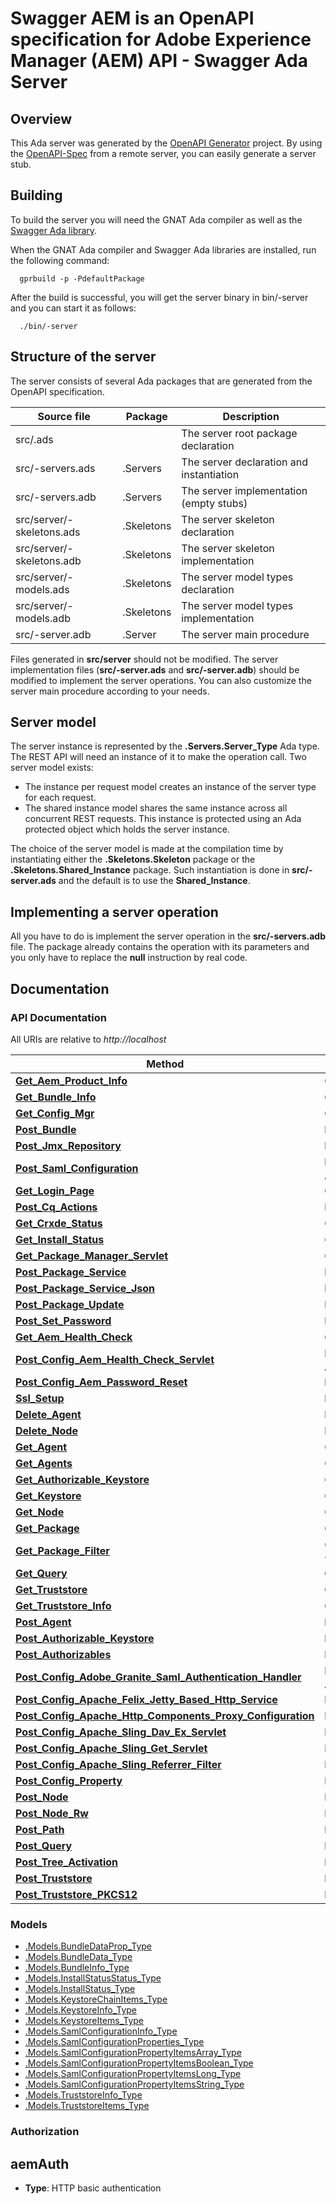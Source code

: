 # Swagger AEM is an OpenAPI specification for Adobe Experience Manager (AEM) API - Swagger Ada Server

## Overview

This Ada server was generated by the [OpenAPI Generator](https://openapi-generator.tech) project.
By using the [OpenAPI-Spec](https://github.com/OAI/OpenAPI-Specification) from a remote server,
you can easily generate a server stub.

## Building

To build the server you will need the GNAT Ada compiler as well as
the [Swagger Ada library](https://github.com/stcarrez/swagger-ada).

When the GNAT Ada compiler and Swagger Ada libraries are installed,
run the following command:

```shell
  gprbuild -p -PdefaultPackage
```

After the build is successful, you will get the server binary
in bin/-server and you can start it as follows:

```shell
  ./bin/-server
```

## Structure of the server

The server consists of several Ada packages that are generated from
the OpenAPI specification.

Source file | Package | Description
------------ | ------------- | -------------
src/.ads||The server root package declaration
src/-servers.ads|.Servers|The server declaration and instantiation
src/-servers.adb|.Servers|The server implementation (empty stubs)
src/server/-skeletons.ads|.Skeletons|The server skeleton declaration
src/server/-skeletons.adb|.Skeletons|The server skeleton implementation
src/server/-models.ads|.Skeletons|The server model types declaration
src/server/-models.adb|.Skeletons|The server model types implementation
src/-server.adb|.Server|The server main procedure

Files generated in **src/server** should not be modified.  The server implementation
files (**src/-server.ads** and **src/-server.adb**) should
be modified to implement the server operations.  You can also customize the server
main procedure according to your needs.

## Server model

The server instance is represented by the **.Servers.Server_Type** Ada type.
The REST API will need an instance of it to make the operation call.  Two server model
exists:

- The instance per request model creates an instance of the server type for each request.
- The shared instance model shares the same instance across all concurrent REST requests.  This instance is protected using an Ada protected object which holds the server instance.

The choice of the server model is made at the compilation time by instantiating either
the **.Skeletons.Skeleton** package or the **.Skeletons.Shared_Instance**
package.  Such instantiation is done in **src/-server.ads** and the default
is to use the **Shared_Instance**.

## Implementing a server operation

All you have to do is implement the server operation in the **src/-servers.adb** file.
The package already contains the operation with its parameters and you only have to replace
the **null** instruction by real code.

## Documentation

### API Documentation

All URIs are relative to *http://localhost*

Method | HTTP request | Description
------------- | ------------- | -------------
[**Get_Aem_Product_Info**](ConsoleApi.md#Get_Aem_Product_Info) | **GET** /system/console/status-productinfo.json | 
[**Get_Bundle_Info**](ConsoleApi.md#Get_Bundle_Info) | **GET** /system/console/bundles/{name}.json | 
[**Get_Config_Mgr**](ConsoleApi.md#Get_Config_Mgr) | **GET** /system/console/configMgr | 
[**Post_Bundle**](ConsoleApi.md#Post_Bundle) | **POST** /system/console/bundles/{name} | 
[**Post_Jmx_Repository**](ConsoleApi.md#Post_Jmx_Repository) | **POST** /system/console/jmx/com.adobe.granite:type=Repository/op/{action} | 
[**Post_Saml_Configuration**](ConsoleApi.md#Post_Saml_Configuration) | **POST** /system/console/configMgr/com.adobe.granite.auth.saml.SamlAuthenticationHandler | 
[**Get_Login_Page**](CqApi.md#Get_Login_Page) | **GET** /libs/granite/core/content/login.html | 
[**Post_Cq_Actions**](CqApi.md#Post_Cq_Actions) | **POST** /.cqactions.html | 
[**Get_Crxde_Status**](CrxApi.md#Get_Crxde_Status) | **GET** /crx/server/crx.default/jcr:root/.1.json | 
[**Get_Install_Status**](CrxApi.md#Get_Install_Status) | **GET** /crx/packmgr/installstatus.jsp | 
[**Get_Package_Manager_Servlet**](CrxApi.md#Get_Package_Manager_Servlet) | **GET** /crx/packmgr/service/script.html | 
[**Post_Package_Service**](CrxApi.md#Post_Package_Service) | **POST** /crx/packmgr/service.jsp | 
[**Post_Package_Service_Json**](CrxApi.md#Post_Package_Service_Json) | **POST** /crx/packmgr/service/.json/{path} | 
[**Post_Package_Update**](CrxApi.md#Post_Package_Update) | **POST** /crx/packmgr/update.jsp | 
[**Post_Set_Password**](CrxApi.md#Post_Set_Password) | **POST** /crx/explorer/ui/setpassword.jsp | 
[**Get_Aem_Health_Check**](CustomApi.md#Get_Aem_Health_Check) | **GET** /system/health | 
[**Post_Config_Aem_Health_Check_Servlet**](CustomApi.md#Post_Config_Aem_Health_Check_Servlet) | **POST** /apps/system/config/com.shinesolutions.healthcheck.hc.impl.ActiveBundleHealthCheck | 
[**Post_Config_Aem_Password_Reset**](CustomApi.md#Post_Config_Aem_Password_Reset) | **POST** /apps/system/config/com.shinesolutions.aem.passwordreset.Activator | 
[**Ssl_Setup**](GraniteApi.md#Ssl_Setup) | **POST** /libs/granite/security/post/sslSetup.html | 
[**Delete_Agent**](SlingApi.md#Delete_Agent) | **DELETE** /etc/replication/agents.{runmode}/{name} | 
[**Delete_Node**](SlingApi.md#Delete_Node) | **DELETE** /{path}/{name} | 
[**Get_Agent**](SlingApi.md#Get_Agent) | **GET** /etc/replication/agents.{runmode}/{name} | 
[**Get_Agents**](SlingApi.md#Get_Agents) | **GET** /etc/replication/agents.{runmode}.-1.json | 
[**Get_Authorizable_Keystore**](SlingApi.md#Get_Authorizable_Keystore) | **GET** /{intermediatePath}/{authorizableId}.ks.json | 
[**Get_Keystore**](SlingApi.md#Get_Keystore) | **GET** /{intermediatePath}/{authorizableId}/keystore/store.p12 | 
[**Get_Node**](SlingApi.md#Get_Node) | **GET** /{path}/{name} | 
[**Get_Package**](SlingApi.md#Get_Package) | **GET** /etc/packages/{group}/{name}-{version}.zip | 
[**Get_Package_Filter**](SlingApi.md#Get_Package_Filter) | **GET** /etc/packages/{group}/{name}-{version}.zip/jcr:content/vlt:definition/filter.tidy.2.json | 
[**Get_Query**](SlingApi.md#Get_Query) | **GET** /bin/querybuilder.json | 
[**Get_Truststore**](SlingApi.md#Get_Truststore) | **GET** /etc/truststore/truststore.p12 | 
[**Get_Truststore_Info**](SlingApi.md#Get_Truststore_Info) | **GET** /libs/granite/security/truststore.json | 
[**Post_Agent**](SlingApi.md#Post_Agent) | **POST** /etc/replication/agents.{runmode}/{name} | 
[**Post_Authorizable_Keystore**](SlingApi.md#Post_Authorizable_Keystore) | **POST** /{intermediatePath}/{authorizableId}.ks.html | 
[**Post_Authorizables**](SlingApi.md#Post_Authorizables) | **POST** /libs/granite/security/post/authorizables | 
[**Post_Config_Adobe_Granite_Saml_Authentication_Handler**](SlingApi.md#Post_Config_Adobe_Granite_Saml_Authentication_Handler) | **POST** /apps/system/config/com.adobe.granite.auth.saml.SamlAuthenticationHandler.config | 
[**Post_Config_Apache_Felix_Jetty_Based_Http_Service**](SlingApi.md#Post_Config_Apache_Felix_Jetty_Based_Http_Service) | **POST** /apps/system/config/org.apache.felix.http | 
[**Post_Config_Apache_Http_Components_Proxy_Configuration**](SlingApi.md#Post_Config_Apache_Http_Components_Proxy_Configuration) | **POST** /apps/system/config/org.apache.http.proxyconfigurator.config | 
[**Post_Config_Apache_Sling_Dav_Ex_Servlet**](SlingApi.md#Post_Config_Apache_Sling_Dav_Ex_Servlet) | **POST** /apps/system/config/org.apache.sling.jcr.davex.impl.servlets.SlingDavExServlet | 
[**Post_Config_Apache_Sling_Get_Servlet**](SlingApi.md#Post_Config_Apache_Sling_Get_Servlet) | **POST** /apps/system/config/org.apache.sling.servlets.get.DefaultGetServlet | 
[**Post_Config_Apache_Sling_Referrer_Filter**](SlingApi.md#Post_Config_Apache_Sling_Referrer_Filter) | **POST** /apps/system/config/org.apache.sling.security.impl.ReferrerFilter | 
[**Post_Config_Property**](SlingApi.md#Post_Config_Property) | **POST** /apps/system/config/{configNodeName} | 
[**Post_Node**](SlingApi.md#Post_Node) | **POST** /{path}/{name} | 
[**Post_Node_Rw**](SlingApi.md#Post_Node_Rw) | **POST** /{path}/{name}.rw.html | 
[**Post_Path**](SlingApi.md#Post_Path) | **POST** /{path}/ | 
[**Post_Query**](SlingApi.md#Post_Query) | **POST** /bin/querybuilder.json | 
[**Post_Tree_Activation**](SlingApi.md#Post_Tree_Activation) | **POST** /etc/replication/treeactivation.html | 
[**Post_Truststore**](SlingApi.md#Post_Truststore) | **POST** /libs/granite/security/post/truststore | 
[**Post_Truststore_PKCS12**](SlingApi.md#Post_Truststore_PKCS12) | **POST** /etc/truststore | 


### Models

 - [.Models.BundleDataProp_Type](BundleDataProp_Type.md)
 - [.Models.BundleData_Type](BundleData_Type.md)
 - [.Models.BundleInfo_Type](BundleInfo_Type.md)
 - [.Models.InstallStatusStatus_Type](InstallStatusStatus_Type.md)
 - [.Models.InstallStatus_Type](InstallStatus_Type.md)
 - [.Models.KeystoreChainItems_Type](KeystoreChainItems_Type.md)
 - [.Models.KeystoreInfo_Type](KeystoreInfo_Type.md)
 - [.Models.KeystoreItems_Type](KeystoreItems_Type.md)
 - [.Models.SamlConfigurationInfo_Type](SamlConfigurationInfo_Type.md)
 - [.Models.SamlConfigurationProperties_Type](SamlConfigurationProperties_Type.md)
 - [.Models.SamlConfigurationPropertyItemsArray_Type](SamlConfigurationPropertyItemsArray_Type.md)
 - [.Models.SamlConfigurationPropertyItemsBoolean_Type](SamlConfigurationPropertyItemsBoolean_Type.md)
 - [.Models.SamlConfigurationPropertyItemsLong_Type](SamlConfigurationPropertyItemsLong_Type.md)
 - [.Models.SamlConfigurationPropertyItemsString_Type](SamlConfigurationPropertyItemsString_Type.md)
 - [.Models.TruststoreInfo_Type](TruststoreInfo_Type.md)
 - [.Models.TruststoreItems_Type](TruststoreItems_Type.md)


### Authorization


## aemAuth


- **Type**: HTTP basic authentication


